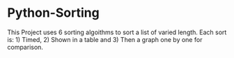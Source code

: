 # Python-Sorting

This Project uses 6 sorting algoithms to sort a list of varied length. 
Each sort is:
              1) Timed, 
              2) Shown in a table and 
              3) Then a graph one by one for comparison.
